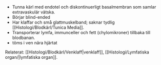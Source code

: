 
- Tunna kärl med endotel och diskontinuerligt basalmembran som samlar extravaskulär vätska. 
- Börjar blind-ended
- Har klaffar och små glattmuskelband; saknar tydlig [[Histologi/Blodkärl/Tunica Media]].  
- Transporterar lymfa, immunceller och fett (chylomikroner) tillbaka till blodbanan.
- töms i ven nära hjärtat


Relaterat: [[Histologi/Blodkärl/Venklaff|venklaff]], [[Histologi/Lymfatiska organ/|lymfatiska organ]].

